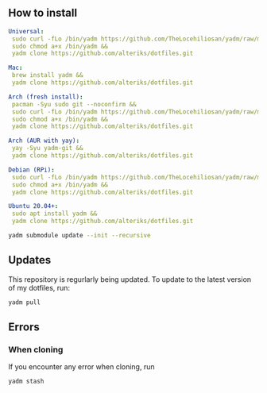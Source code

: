 ## How to install

```yaml
Universal:
 sudo curl -fLo /bin/yadm https://github.com/TheLocehiliosan/yadm/raw/master/yadm &&
 sudo chmod a+x /bin/yadm &&
 yadm clone https://github.com/alteriks/dotfiles.git

Mac:
 brew install yadm &&
 yadm clone https://github.com/alteriks/dotfiles.git

Arch (fresh install):
 pacman -Syu sudo git --noconfirm &&
 sudo curl -fLo /bin/yadm https://github.com/TheLocehiliosan/yadm/raw/master/yadm &&
 sudo chmod a+x /bin/yadm &&
 yadm clone https://github.com/alteriks/dotfiles.git

Arch (AUR with yay):
 yay -Syu yadm-git &&
 yadm clone https://github.com/alteriks/dotfiles.git

Debian (RPi):
 sudo curl -fLo /bin/yadm https://github.com/TheLocehiliosan/yadm/raw/master/yadm &&
 sudo chmod a+x /bin/yadm &&
 yadm clone https://github.com/alteriks/dotfiles.git

Ubuntu 20.04+:
 sudo apt install yadm &&
 yadm clone https://github.com/alteriks/dotfiles.git
```
```bash
yadm submodule update --init --recursive
```
## Updates
This repository is regurlarly being updated. To update to the latest version of my dotfiles, run:
```bash
yadm pull
```

## Errors
### When cloning
If you encounter any error when cloning, run
```bash
yadm stash
